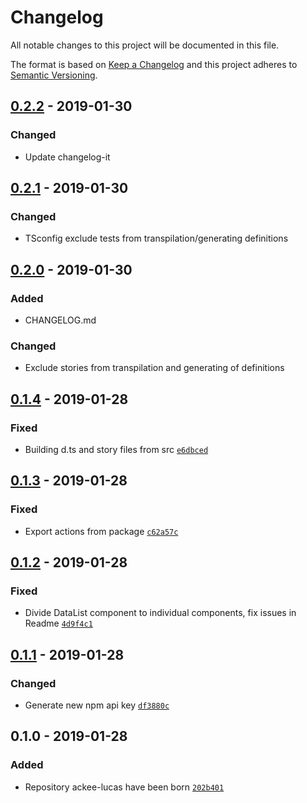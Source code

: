 # Changelog

All notable changes to this project will be documented in this file.

The format is based on [Keep a Changelog](http://keepachangelog.com/en/1.0.0/)
and this project adheres to [Semantic Versioning](http://semver.org/spec/v2.0.0.html).

## [0.2.2] - 2019-01-30
### Changed
- Update changelog-it

## [0.2.1] - 2019-01-30
### Changed
- TSconfig exclude tests from transpilation/generating definitions

## [0.2.0] - 2019-01-30
### Added
- CHANGELOG.md

### Changed
- Exclude stories from transpilation and generating of definitions

## [0.1.4] - 2019-01-28
### Fixed
- Building d.ts and story files from src [`e6dbced`](https://github.com/AckeeCZ/lucas/commit/e6dbcedeff28d5bf890fa13f6a80e83b791cb04f)

## [0.1.3] - 2019-01-28
### Fixed
- Export actions from package [`c62a57c`](https://github.com/AckeeCZ/lucas/commit/c62a57cf4a6c12aba801c92f621b6012cd5bd522)

## [0.1.2] - 2019-01-28
### Fixed
- Divide DataList component to individual components, fix issues in Readme [`4d9f4c1`](https://github.com/AckeeCZ/lucas/commit/4d9f4c124c7cc7354fb8cf8f20cfffd89b23c175)

## [0.1.1] - 2019-01-28
### Changed
- Generate new npm api key [`df3880c`](https://github.com/AckeeCZ/lucas/commit/df3880c29de0f452b2f86e286d40243db56897f9)

## 0.1.0 - 2019-01-28
### Added
- Repository ackee-lucas have been born [`202b401`](https://github.com/AckeeCZ/lucas/commit/202b4014cfbf593e85669ba4983a4e29b361ec3e)

[0.2.2]: https://github.com/AckeeCZ/lucas/compare/v0.2.1...v0.2.2
[0.2.1]: https://github.com/AckeeCZ/lucas/compare/v0.2.0...v0.2.1
[0.2.0]: https://github.com/AckeeCZ/lucas/compare/v0.1.4...v0.2.0
[0.1.4]: https://github.com/AckeeCZ/lucas/compare/v0.1.3...v0.1.4
[0.1.3]: https://github.com/AckeeCZ/lucas/compare/v0.1.2...v0.1.3
[0.1.2]: https://github.com/AckeeCZ/lucas/compare/v0.1.1...v0.1.2
[0.1.1]: https://github.com/AckeeCZ/lucas/compare/v0.1.0...v0.1.1
